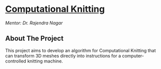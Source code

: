# [Computational Knitting](https://github.com/pateldivyam26/Computational-Knitting)

*Mentor: Dr. Rajendra Nagar*

## About The Project

This project aims to develop an algorithm for Computational Knitting that can transform 3D meshes directly into instructions for a computer-controlled knitting machine.
